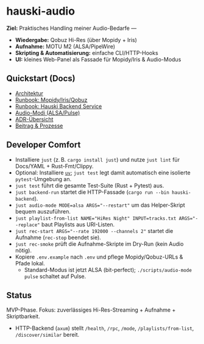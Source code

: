 # hauski-audio

**Ziel:** Praktisches Handling meiner Audio-Bedarfe —

- **Wiedergabe:** Qobuz Hi-Res (über Mopidy + Iris)
- **Aufnahme:** MOTU M2 (ALSA/PipeWire)
- **Skripting & Automatisierung:** einfache CLI/HTTP-Hooks
- **UI:** kleines Web-Panel als Fassade für Mopidy/Iris & Audio-Modus

## Quickstart (Docs)

- [Architektur](docs/ARCHITECTURE.md)
- [Runbook: Mopidy/Iris/Qobuz](docs/runbooks/mopidy_iris_qobuz.md)
- [Runbook: Hauski Backend Service](docs/runbooks/backend_service.md)
- [Audio-Modi (ALSA/Pulse)](docs/README_ALSA.md)
- [ADR-Übersicht](docs/adr/README.md)
- [Beitrag & Prozesse](docs/process/CONTRIBUTING.md)

## Developer Comfort

- Installiere `just` (z. B. `cargo install just`) und nutze `just lint` für
  Docs/YAML + Rust-Fmt/Clippy.
- Optional: Installiere [`uv`](https://github.com/astral-sh/uv); `just test`
  legt damit automatisch eine isolierte `pytest`-Umgebung an.
- `just test` führt die gesamte Test-Suite (Rust + Pytest) aus.
- `just backend-run` startet die HTTP-Fassade (`cargo run --bin
  hauski-backend`).
- `just audio-mode MODE=alsa ARGS="--restart"` um das Helper-Skript bequem
  auszuführen.
- `just playlist-from-list NAME="HiRes Night" INPUT=tracks.txt ARGS="--replace"`
  baut Playlists aus URI-Listen.
- `just rec-start ARGS="--rate 192000 --channels 2"` startet die Aufnahme
  (`rec-stop` beendet sie).
- `just rec-smoke` prüft die Aufnahme-Skripte im Dry-Run (kein Audio nötig).
- Kopiere `.env.example` nach `.env` und pflege Mopidy/Qobuz-URLs & Pfade
  lokal.
  - Standard-Modus ist jetzt ALSA (bit-perfect); `./scripts/audio-mode pulse`
    schaltet auf Pulse.

## Status

MVP-Phase. Fokus: zuverlässiges Hi-Res-Streaming + Aufnahme + Skriptbarkeit.

- HTTP-Backend (`axum`) stellt `/health`, `/rpc`, `/mode`,
  `/playlists/from-list`, `/discover/similar` bereit.
